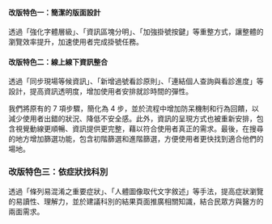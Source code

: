 <div class="macbook-wrapper">
  <macbook fill="/projects/tpech/contentdesign_design1_1920.mp4">
</div>

#### **改版特色一：簡潔的版面設計**
透過「強化字體層級」、「資訊區塊分明」、「加強掛號按鍵」等重整方式，讓整體的瀏覽效率提升，加速使用者完成掛號任務。

<div class="macbook-wrapper">
  <macbook fill="/projects/tpech/contentdesign_design2.jpg">
</div>

#### **改版特色二：線上線下資訊整合**
透過「同步現場等候資訊」、「新增過號看診原則」、「連結個人查詢與看診進度」等設計，提高資訊透明度，增加使用者安排就診時間的彈性。

我們將原有的 7 項步驟，簡化為 4 步，並於流程中增加防呆機制和行為回饋，以減少使用者出錯的狀況、降低不安全感。此外，資訊的呈現方式也被重新安排，包含視覺動線更順暢、資訊提供更完整，藉以符合使用者真正的需求。最後，在搜尋的地方增加篩選功能，包含初階篩選和進階篩選，方便使用者更快找到適合他們的場地。

<div class="macbook-wrapper">
  <macbook fill="/projects/tpech/contentdesign_design3.jpg">
</div>

### **改版特色三：依症狀找科別**
透過「條列易混淆之重要症狀」、「人體圖像取代文字敘述」等手法，提高症狀瀏覽的易讀性、理解力，並於建議科別的結果頁面推廣相關知識，結合民眾方與醫方的兩面需求。


